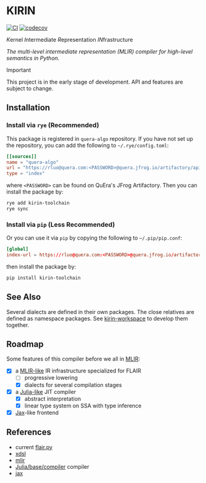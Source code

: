 # KIRIN

[![CI](https://github.com/QuEraComputing/kirin/actions/workflows/ci.yml/badge.svg)](https://github.com/QuEraComputing/kirin/actions/workflows/ci.yml)
[![codecov](https://codecov.io/gh/QuEraComputing/kirin/graph/badge.svg?token=g76dV2pH1j)](https://codecov.io/gh/QuEraComputing/kirin)

*K*ernel *I*ntermediate *R*epresentation *IN*frastructure

_The multi-level intermediate representation (MLIR) compiler for high-level semantics in Python._

> [!IMPORTANT]
>
> This project is in the early stage of development. API and features are subject to change.

## Installation

### Install via `rye` (Recommended)

This package is registered in `quera-algo` repository. If you have not set up the repository, you can add the following to `~/.rye/config.toml`:

```toml
[[sources]]
name = "quera-algo"
url = "https://rluo@quera.com:<PASSWORD>@quera.jfrog.io/artifactory/api/pypi/quera-algo/simple"
type = "index"
```

where `<PASSWORD>` can be found on QuEra's JFrog Artifactory. Then you can install the package by:

```bash
rye add kirin-toolchain
rye sync
```

### Install via `pip` (Less Recommended)

Or you can use it via `pip` by copying the following to `~/.pip/pip.conf`:

```conf
[global]
index-url = https://rluo@quera.com:<PASSWORD>@quera.jfrog.io/artifactory/api/pypi/quera-algo/simple
```

then install the package by:

```bash
pip install kirin-toolchain
```

## See Also

Several dialects are defined in their own packages. The close relatives are
defined as namespace packages. See [kirin-workspace](https://github.com/QuEraComputing/kirin-workspace) to develop them together.

## Roadmap

Some features of this compiler before we all in [MLIR][mlir]:

- [x] a [MLIR-like][mlir] IR infrastructure specialized for FLAIR
  - [ ] progressive lowering
  - [x] dialects for several compilation stages
- [x] a [Julia-like][julia] JIT compiler
  - [x] abstract interpretation
  - [x] linear type system on SSA with type inference
- [x] [Jax][jax]-like frontend

## References

- current [flair.py][flair.py]
- [xdsl][xdsl]
- [mlir][mlir]
- [Julia/base/compiler][julia] compiler
- [jax][jax]

[flair.py]: https://github.com/QuEraComputing/flair.py
[xdsl]: https://github.com/xdslproject/xdsl
[mlir]: https://mlir.llvm.org/
[julia]: https://github.com/JuliaLang/julia/tree/master/base/compiler
[jax]: https://jax.readthedocs.io/en/latest/

